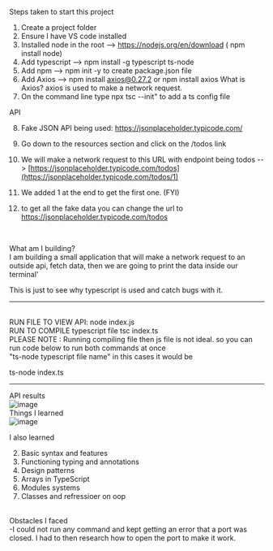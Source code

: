 Steps taken to start this project

1. Create a project folder
2. Ensure I have VS code installed
3. Installed node in the root --> https://nodejs.org/en/download ( npm install node)
4. Add typescript --> npm install -g typescript ts-node
5. Add npm --> npm init -y to create package.json file
6. Add Axios --> npm install axios@0.27.2 or npm install axios
   What is Axios? axios is used to make a network request.
7. On the command line type npx tsc --init" to add a ts config file

API

8. Fake JSON API being used:
   https://jsonplaceholder.typicode.com/

1. Go down to the resources section and click on the /todos link
1. We will make a network request to this URL with endpoint being todos -- > [https://jsonplaceholder.typicode.com/todos](https://jsonplaceholder.typicode.com/todos/1)

1. We added 1 at the end to get the first one. (FYI)
1. to get all the fake data you can change the url to https://jsonplaceholder.typicode.com/todos

<br>

What am I building?
<br>
I am building a small application that will make a network request to an outside api, fetch data,
then we are going to print the data inside our terminal'

This is just to see why typescript is used and catch bugs with it.
<br>

---

<br>
RUN FILE TO VIEW API:
 node index.js
<br>
RUN TO COMPILE typescript file
tsc index.ts
<br>
PLEASE NOTE : Running compiling file then js file is not ideal. so you can run code below to run both commands at once
<br>
"ts-node typescript file name" in this cases it would be

ts-node index.ts
<br>

---

API results
<br>
![image](https://github.com/ndorvillearnold/react_with_typscript/assets/43937188/02b01cd5-ae7d-40d7-bb92-b9d54c10a750)
<br>
Things I learned
<br>
![image](https://github.com/ndorvillearnold/react_with_typscript/assets/43937188/2ff344aa-a60f-49f7-954f-9239c3870e0f)

I also learned 

2. Basic syntax and features
3. Functioning typing and annotations
4. Design patterns
5. Arrays in TypeScript
6. Modules systems
7. Classes and refressioer on oop


<br>
Obstacles I faced
<br>
-I could not run any command and kept getting an error that a port was closed. I had to then research how to open the port to make it work.
<br>
